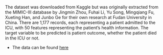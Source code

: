 The dataset was downloaded from Kaggle but was originally extracted from the MIMIC-III database by Jingmin Zhou, Fuhai Li, Yu Song, Mingqiang Fu, Xueting Han, and Junbo Ge for their own research at Fudan University in China. There are 1,177 records, each representing a patient admitted to the ICU, with 50 features representing the patient’s health information. The target variable to be predicted is patient outcome, whether the patient died in the ICU or not.

- The data can be found [here](https://www.kaggle.com/saurabhshahane/in-hospital-mortality-prediction)
